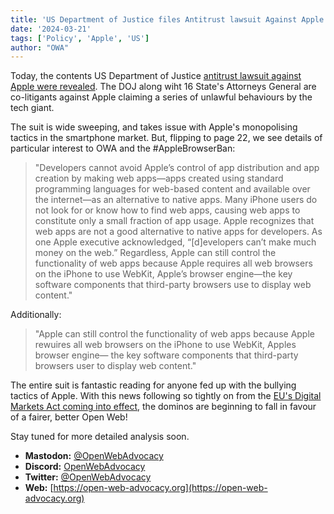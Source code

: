 ```yaml
---
title: 'US Department of Justice files Antitrust lawsuit Against Apple'
date: '2024-03-21'
tags: ['Policy', 'Apple', 'US']
author: "OWA"
---
```


Today, the contents US Department of Justice [antitrust lawsuit against Apple were revealed](https://www.404media.co/us-government-antitrust-case-against-apple-documents/). The DOJ along wiht 16 State's Attorneys General are co-litigants against Apple claiming a series of unlawful behaviours by the tech giant.

The suit is wide sweeping, and takes issue with Apple's monopolising tactics in the smartphone market.  But, flipping to page 22, we see details of particular interest to OWA and the #AppleBrowserBan:

> "Developers cannot avoid Apple’s control of app distribution and app creation by making web apps—apps created using standard programming languages for web-based content and available over the internet—as an alternative to native apps. Many iPhone users do not look for or know how to find web apps, causing web apps to constitute only a small fraction of app usage. Apple recognizes that web apps are not a good alternative to native apps for developers. As one Apple executive acknowledged, “[d]evelopers can’t make much money on the web.” Regardless, Apple can still control the functionality of web apps because Apple requires all web browsers on the iPhone to use WebKit, Apple’s browser engine—the key software components that third-party browsers use to display web content."

Additionally:

> "Apple can still control the functionality of web apps because Apple rewuires all web browsers on the iPhone to use WebKit, Apples browser engine— the key software components that third-party browsers user to display web content."

The entire suit is fantastic reading for anyone fed up with the bullying tactics of Apple. With this news following so tightly on from the [EU's Digital Markets Act coming into effect](https://open-web-advocacy.org/blog/apple-backs-off-killing-web-apps/), the dominos are beginning to fall in favour of a fairer, better Open Web!

Stay tuned for more detailed analysis soon.

- **Mastodon:**      [@OpenWebAdvocacy](https://mastodon.social/@owa)
- **Discord:**      [OpenWebAdvocacy](https://discord.gg/x53hkqrRKx)
- **Twitter:**      [@OpenWebAdvocacy](https://twitter.com/OpenWebAdvocacy)
- **Web:**         [https://open-web-advocacy.org](https://open-web-advocacy.org)